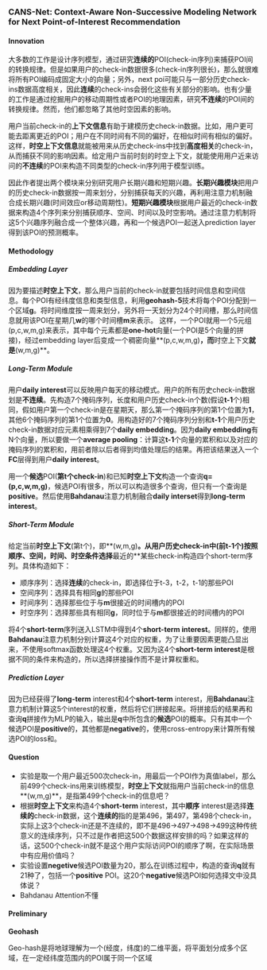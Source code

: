 ### CANS-Net: Context-Aware Non-Successive Modeling Network for Next Point-of-Interest Recommendation

#### Innovation
大多数的工作是设计序列模型，通过研究**连续的**POI(check-in序列)来捕获POI间的转换规律。但是如果用户的check-in数据很多(check-in序列很长)，那么就很难将所有POI编码成固定大小的向量；另外，next poi可能只与一部分历史check-ins数据高度相关，因此**连续**的check-ins会弱化这些有关部分的影响。也有少量的工作是通过挖掘用户的移动周期性或者POI的地理因素，研究**不连续**的POI间的转换规律。然而，他们都忽略了其他时空因素的影响。

用户当前check-in的**上下文信息**有助于建模历史check-in数据。比如，用户更可能去距离更近的POI；用户在不同时间有不同的偏好，在相似时间有相似的偏好。这样，**时空上下文信息**就能被用来从历史check-ins中找到**高度相关**的check-in，从而捕获不同的影响因素。给定用户当前时刻的时空上下文，就能使用用户近来访问的**不连续**的POI来构造不同类型的check-in序列用于模型训练。

因此作者提出两个模块来分别研究用户长期兴趣和短期兴趣。**长期兴趣模块**把用户的历史check-in数据按一周来划分，分别捕获每天的兴趣，再利用注意力机制融合成长期兴趣(时间效应or移动周期性)。**短期兴趣模块**根据用户最近的check-in数据来构造4个序列来分别捕获顺序、空间、时间以及时空影响。通过注意力机制将这5个兴趣序列融合成一个整体兴趣，再和一个候选POI一起送入prediction layer得到该POI的预测概率。
#### Methodology
##### Embedding Layer
因为要描述**时空上下文**，那么用户当前的check-in就要包括时间信息和空间信息。每个POI有经纬度信息和类型信息，利用**geohash-5**技术将每个POI分配到一个区域**g**。将时间维度按一周来划分，另外将一天划分为24个时间槽，那么时间信息就用该POI在星期几**w**的哪个时间槽**m**来表示。
这样，一个POI就用一个5元组(p,c,w,m,g)来表示，其中每个元素都是**one-hot**向量(一个POI是5个向量的拼接)，经过embedding layer后变成一个稠密向量**(p,c,w,m,g)**，而**时空上下文**就是**(w,m,g)**。
##### Long-Term Module
用户**daily interest**可以反映用户每天的移动模式。用户的所有历史check-in数据划是**不连续**。先构造7个掩码序列，长度和用户历史check-in个数(假设**t-1**个)相同，假如用户第一个check-in是在星期天，那么第一个掩码序列的第1个位置为**1**，其他6个掩码序列的第1个位置为**0**。用构造好的7个掩码序列分别和**t-1**个用户历史check-in数据对应元素相乘得到7个**daily embedding**。因为**daily embedding**有N个向量，所以要做一个**average pooling**：计算这**t-1**个向量的累积和以及对应的掩码序列的累积和，用前者除以后者得到均值处理后的结果。再把该结果送入一个**FC**层得到用户**daily interest**。

用一个**候选**POI(**第t个check-in**)和已知**时空上下文**构造一个查询**q=(p,c,w,m,g)**，候选POI有很多，所以可以构造很多个查询，但只有一个查询是**positive**。然后使用**Bahdanau**注意力机制融合**daily interset**得到**long-term interest**。
##### Short-Term Module
给定当前**时空上下文**(第t个)，即**(w,m,g)**。从用户历史check-in中(前t-1个)按照顺序、空间，时间、时空条件选择**最近的**某些check-in构造四个short-term序列。具体构造如下：

* 顺序序列：选择**连续**的check-in，即选择位于t-3，t-2，t-1的那些POI
* 空间序列：选择具有相同**g**的那些POI
* 时间序列：选择那些位于与**m**很接近的时间槽内的POI
* 时空序列：选择那些具有相同**g**，同时位于与**m**都很接近的时间槽内的POI

将4个**short-term**序列送入LSTM中得到4个**short-term interest**。同样的，使用**Bahdanau**注意力机制分别计算这4个对应的权重，为了让重要因素更能凸显出来，不使用softmax函数处理这4个权重。又因为这4个**short-term interest**是根据不同的条件来构造的，所以选择拼接操作而不是计算权重和。

##### Prediction Layer
因为已经获得了**long-term** interest和4个**short-term** interest，用**Bahdanau**注意力机制计算这5个interest的权重，然后将它们拼接起来。将拼接后的结果再和查询**q**拼接作为MLP的输入，输出是**q**中所包含的**候选**POI的概率。只有其中一个候选POI是**positive**的，其他都是**negative**的，使用cross-entropy来计算所有候选POI的loss和。
#### Question
* 实验是取一个用户最近500次check-in，用最后一个POI作为真值label，那么前499个check-ins用来训练模型，**时空上下文**就指用户当前check-in的信息**(w,m,g)**，是指第499个check-in的信息吧？
* 根据**时空上下文**来构造4个**short-term** interest，其中**顺序** interest是选择**连续的**check-in数据，这个**连续的**指的是第496，第497，第498个check-in，实际上这3个check-in还是不连续的，即不是496->497->498->499这种传统意义的连续序列，只不过是作者把这500个数据这样安排的吗？如果这样的话，这500个check-in就不是这个用户实际访问POI的顺序了啊，在实际场景中有应用价值吗？
* 实验设置**negetive**候选POI数量为20，那么在训练过程中，构造的查询**q**就有21种了，包括一个**positive** POI。这20个**negative**候选POI如何选择文中没具体说？
* Bahdanau Attention不懂


#### Preliminary
**Geohash**

Geo-hash是将地球理解为一个(经度，纬度)的二维平面，将平面划分成多个区域，在一定经纬度范围内的POI属于同一个区域
